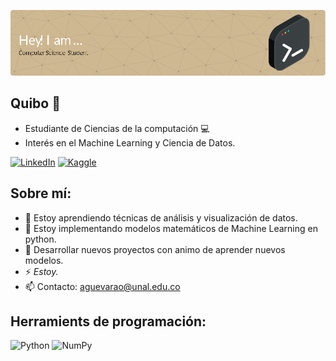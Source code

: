 ![Banner presentación](github-header-image.png)
## Quibo 👋

- Estudiante de Ciencias de la computación 💻
- Interés en el Machine Learning y Ciencia de Datos.

[![LinkedIn](https://img.shields.io/badge/linkedin-%230077B5.svg?style=for-the-badge&logo=linkedin&logoColor=white)](www.linkedin.com/in/asguevarao)
[![Kaggle](https://img.shields.io/badge/Kaggle-035a7d?style=for-the-badge&logo=kaggle&logoColor=white)](www.kaggle.com/andrsguevaraortiz)

## Sobre mí:

- 🌱 Estoy aprendiendo técnicas de análisis y visualización de datos.
- 🔭 Estoy implementando modelos matemáticos de Machine Learning en python.
- 🤔 Desarrollar nuevos proyectos con animo de aprender nuevos modelos.
- ⚡ *Estoy.*
- 📫 Contacto: aguevarao@unal.edu.co

## Herramients de programación:

![Python](https://img.shields.io/badge/python-3670A0?style=for-the-badge&logo=python&logoColor=ffdd54)
![NumPy](https://img.shields.io/badge/numpy-%23013243.svg?style=for-the-badge&logo=numpy&logoColor=white)
<!--
**andres12go/andres12go** is a ✨ _special_ ✨ repository because its `README.md` (this file) appears on your GitHub profile.

Here are some ideas to get you started:

- 🔭 I’m currently working on ...
- 🌱 I’m currently learning ...
- 👯 I’m looking to collaborate on ...
- 🤔 I’m looking for help with ...
- 💬 Ask me about ...
- 📫 How to reach me: ...
- 😄 Pronouns: ...
- ⚡ Fun fact: ...
-->
